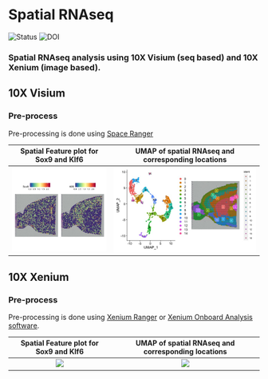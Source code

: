 # Spatial RNAseq

![Status](https://img.shields.io/badge/status-alpha-red)
![DOI](https://img.shields.io/badge/DOI-in__progress-blue)

### Spatial RNAseq analysis using 10X Visium (seq based) and 10X Xenium (image based).

## 10X Visium

### Pre-process

Pre-processing is done using [Space Ranger](https://www.10xgenomics.com/support/software/space-ranger/latest/tutorials/count-ffpe-tutorial)

Spatial Feature plot for Sox9 and Klf6      | UMAP of spatial RNAseq and corresponding locations 
:-------------------------:|:-------------------------:
![](https://github.com/hasanwraeth/Spatial_RNAseq/blob/main/Rplot01.jpeg) | ![](https://github.com/hasanwraeth/Spatial_RNAseq/blob/main/Rplot02.jpeg)



## 10X Xenium

### Pre-process

Pre-processing is done using [Xenium Ranger](https://www.10xgenomics.com/support/software/xenium-ranger/latest/resources/XR-command-line-arguments) or [Xenium Onboard Analysis software](https://www.10xgenomics.com/support/software/xenium-onboard-analysis/latest/getting-started).

Spatial Feature plot for Sox9 and Klf6      | UMAP of spatial RNAseq and corresponding locations 
:-------------------------:|:-------------------------:
![](https://github.com/hasanwraeth/Spatial_RNAseq/blob/main/Rplot01.jpe) | ![](https://github.com/hasanwraeth/Spatial_RNAseq/blob/main/Rplot02.jpe)

